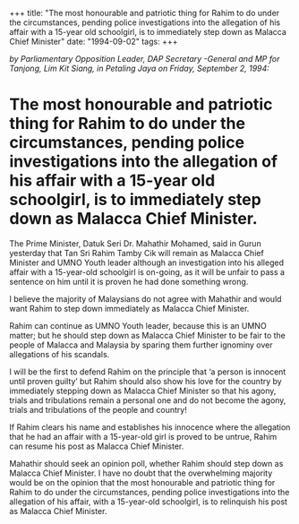 +++ 
title: "The most honourable and patriotic thing for Rahim to do under the circumstances, pending police investigations into the allegation of his affair with a 15-year old schoolgirl, is to immediately step down as Malacca Chief Minister"
date: "1994-09-02"
tags:
+++

_by Parliamentary Opposition Leader, DAP Secretary -General and MP for Tanjong, Lim Kit Siang, 
in Petaling Jaya on Friday, September 2, 1994:_

# The most honourable and patriotic thing for Rahim to do under the circumstances, pending police investigations into the allegation of his affair with a 15-year old schoolgirl, is to immediately step down as Malacca Chief Minister.

The Prime Minister, Datuk Seri Dr. Mahathir Mohamed, said in Gurun yesterday that Tan Sri Rahim Tamby Cik will remain as Malacca Chief Minister and UMNO Youth leader although an investigation into his alleged affair with a 15-year-old schoolgirl is on-going, as it will be unfair to pass a sentence on him until it is proven he had done something wrong.</u>

I believe the majority of Malaysians do not agree with Mahathir and would want Rahim to step down immediately as Malacca Chief Minister.

Rahim can continue as UMNO Youth leader, because this is an UMNO matter; but he should step down as Malacca Chief Minister to be fair to the people of Malacca and Malaysia by sparing them further ignominy over allegations of his scandals.

I will be the first to defend Rahim on the principle that ‘a person is innocent until proven guilty’ but Rahim should also show his love for the country by immediately stepping down as Malacca Chief Minister so that his agony, trials and tribulations remain a personal one and do not become the agony, trials and tribulations of the people and country!

If Rahim clears his name and establishes his innocence where the allegation that he had an affair with a 15-year-old girl is proved to be untrue, Rahim can resume his post as Malacca Chief Minister.

Mahathir should seek an opinion poll, whether Rahim should step down as Malacca Chief Minister. I have no doubt that the overwhelming majority would be on the opinion that the most honourable and patriotic thing for Rahim to do under the circumstances, pending police investigations into the allegation of his affair, with a 15-year-old schoolgirl, is to relinquish his post as Malacca Chief Minister.
 
